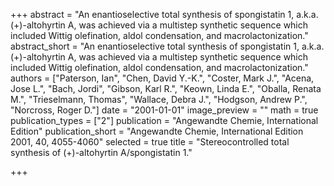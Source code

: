 +++
abstract = "An enantioselective total synthesis of spongistatin 1, a.k.a. (+)-altohyrtin A, was achieved via a multistep synthetic sequence which included Wittig olefination, aldol condensation, and macrolactonization."
abstract_short = "An enantioselective total synthesis of spongistatin 1, a.k.a. (+)-altohyrtin A, was achieved via a multistep synthetic sequence which included Wittig olefination, aldol condensation, and macrolactonization."
authors = ["Paterson, Ian", "Chen, David Y.-K.", "Coster, Mark J.", "Acena, Jose L.", "Bach, Jordi", "Gibson, Karl R.", "Keown, Linda E.", "Oballa, Renata M.", "Trieselmann, Thomas", "Wallace, Debra J.", "Hodgson, Andrew P.", "Norcross, Roger D."]
date = "2001-01-01"
image_preview = ""
math = true
publication_types = ["2"]
publication = "Angewandte Chemie, International Edition"
publication_short = "Angewandte Chemie, International Edition 2001, 40, 4055-4060"
selected = true
title = "Stereocontrolled total synthesis of (+)-altohyrtin A/spongistatin 1."


+++